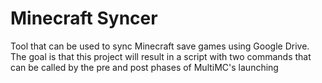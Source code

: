 # Minecraft Syncer

Tool that can be used to sync Minecraft save games using Google Drive.
The goal is that this project will result in a script with two commands that can be called by the
pre and post phases of MultiMC's launching
